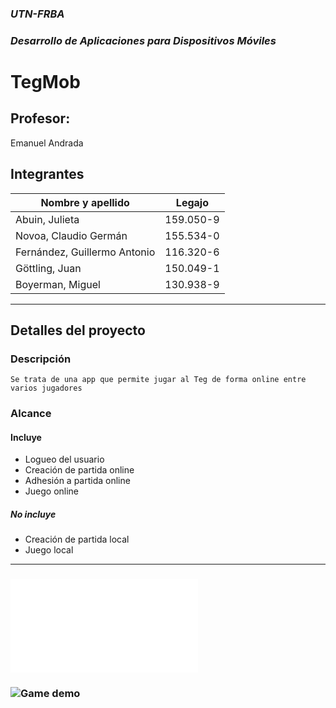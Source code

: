 ### *UTN-FRBA*
### *Desarrollo de Aplicaciones para Dispositivos Móviles*

# TegMob


## Profesor:
Emanuel Andrada

## Integrantes
| Nombre y apellido | Legajo |
| ---------------- | -------- |
| Abuin, Julieta | 159.050-9 |
| Novoa, Claudio Germán | 155.534-0 |
| Fernández, Guillermo Antonio | 116.320-6 |
| Göttling, Juan | 150.049-1 |
| Boyerman, Miguel |130.938-9 |

----

## Detalles del proyecto

### Descripción
    Se trata de una app que permite jugar al Teg de forma online entre varios jugadores

### Alcance
#### Incluye
- Logueo del usuario
- Creación de partida online
- Adhesión a partida online
- Juego online

##### No incluye
- Creación de partida local
- Juego local

----
### ![Screenshots](screenshots.md)

### ![Game demo](demo)
